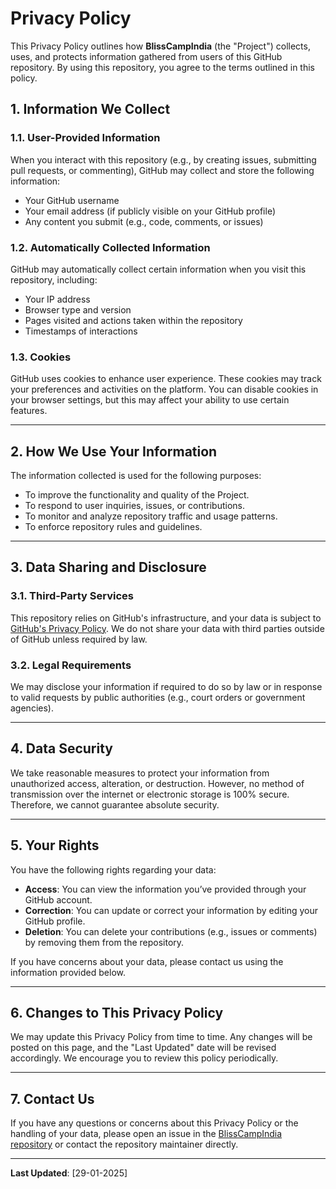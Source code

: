 # Privacy Policy

This Privacy Policy outlines how **BlissCampIndia** (the "Project") collects, uses, and protects information gathered from users of this GitHub repository. By using this repository, you agree to the terms outlined in this policy.

## 1. Information We Collect

### 1.1. User-Provided Information
When you interact with this repository (e.g., by creating issues, submitting pull requests, or commenting), GitHub may collect and store the following information:
- Your GitHub username
- Your email address (if publicly visible on your GitHub profile)
- Any content you submit (e.g., code, comments, or issues)

### 1.2. Automatically Collected Information
GitHub may automatically collect certain information when you visit this repository, including:
- Your IP address
- Browser type and version
- Pages visited and actions taken within the repository
- Timestamps of interactions

### 1.3. Cookies
GitHub uses cookies to enhance user experience. These cookies may track your preferences and activities on the platform. You can disable cookies in your browser settings, but this may affect your ability to use certain features.

---

## 2. How We Use Your Information

The information collected is used for the following purposes:
- To improve the functionality and quality of the Project.
- To respond to user inquiries, issues, or contributions.
- To monitor and analyze repository traffic and usage patterns.
- To enforce repository rules and guidelines.

---

## 3. Data Sharing and Disclosure

### 3.1. Third-Party Services
This repository relies on GitHub's infrastructure, and your data is subject to [GitHub's Privacy Policy](https://docs.github.com/en/site-policy/privacy-policies/github-privacy-statement). We do not share your data with third parties outside of GitHub unless required by law.

### 3.2. Legal Requirements
We may disclose your information if required to do so by law or in response to valid requests by public authorities (e.g., court orders or government agencies).

---

## 4. Data Security

We take reasonable measures to protect your information from unauthorized access, alteration, or destruction. However, no method of transmission over the internet or electronic storage is 100% secure. Therefore, we cannot guarantee absolute security.

---

## 5. Your Rights

You have the following rights regarding your data:
- **Access**: You can view the information you’ve provided through your GitHub account.
- **Correction**: You can update or correct your information by editing your GitHub profile.
- **Deletion**: You can delete your contributions (e.g., issues or comments) by removing them from the repository.

If you have concerns about your data, please contact us using the information provided below.

---

## 6. Changes to This Privacy Policy

We may update this Privacy Policy from time to time. Any changes will be posted on this page, and the "Last Updated" date will be revised accordingly. We encourage you to review this policy periodically.

---

## 7. Contact Us

If you have any questions or concerns about this Privacy Policy or the handling of your data, please open an issue in the [BlissCampIndia repository](https://github.com/NK2552003/BlissCampIndia) or contact the repository maintainer directly.

---

**Last Updated**: [29-01-2025]
